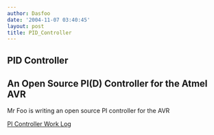```yaml
---
author: Dasfoo
date: '2004-11-07 03:40:45'
layout: post
title: PID_Controller
---
```


## PID Controller

An Open Source PI(D) Controller for the Atmel AVR
----

Mr Foo is writing an open source PI controller for the AVR

[PI Controller Work Log](PI_Controller_Work_Log.html)<br>


